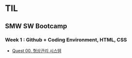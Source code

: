# TIL

## SMW SW Bootcamp

### Week 1 : Github + Coding Environment, HTML, CSS
- [Quest 00. 형상관리 시스템](https://github.com/AnYeHyeon/TIL/blob/main/Week1_Github_Coding_Environment_HTML_CSS.md)
